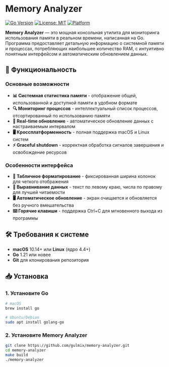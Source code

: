 # Memory Analyzer

[![Go Version](https://img.shields.io/badge/Go-1.21+-00ADD8?logo=go)](https://golang.org)
[![License: MIT](https://img.shields.io/badge/License-MIT-yellow.svg)](https://opensource.org/licenses/MIT)
[![Platform](https://img.shields.io/badge/Platform-macOS%20%7C%20Linux-lightgrey)](https://golang.org)

**Memory Analyzer** — это мощная консольная утилита для мониторинга использования памяти в реальном времени, написанная на Go. Программа предоставляет детальную информацию о системной памяти и процессах, потребляющих наибольшее количество RAM, с интуитивно понятным интерфейсом и автоматическим обновлением данных.

## 🚀 Функциональность

### Основные возможности
- **📊 Системная статистика памяти** - отображение общей, использованной и доступной памяти в удобном формате
- **🔍 Мониторинг процессов** - интеллектуальный список процессов, отсортированный по использованию памяти
- **🔄 Real-time обновление** - автоматическое обновление данных с настраиваемым интервалом
- **🖥️ Кроссплатформенность** - полная поддержка macOS и Linux систем
- **⚡ Graceful shutdown** - корректная обработка сигналов завершения и освобождение ресурсов

### Особенности интерфейса
- **🎯 Табличное форматирование** - фиксированная ширина колонок для четкого отображения
- **📐 Выравнивание данных** - текст по левому краю, числа по правому для лучшей читаемости
- **🖥️ Автоматическое обновление** - экран очищается и обновляется без ручного вмешательства
- **⌨️ Горячие клавиши** - поддержка Ctrl+C для мгновенного выхода из программы

## 🛠 Требования к системе

- **macOS** 10.14+ или **Linux** (ядро 4.4+)
- **Go** 1.21 или новее
- **Git** для клонирования репозитория

## 📥 Установка

### 1. Установите Go
```bash
# macOS
brew install go

# Ubuntu/Debian  
sudo apt install golang-go
```

### 2. Установите Memory Analyzer
```bash
git clone https://github.com/gulmix/memory-analyzer.git
cd memory-analyzer
make build
./memory-analyzer
```

